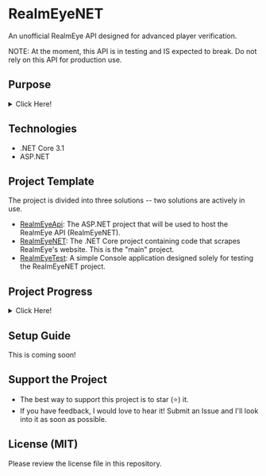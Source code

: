 ﻿# RealmEyeNET
An unofficial RealmEye API designed for advanced player verification. 

NOTE: At the moment, this API is in testing and IS expected to break. Do not rely on this API for production use. 

## Purpose
<details>
<summary>Click Here!</summary>
<br>

Currently, there are two major public RealmEye APIs. However, the APIs have either been shut down or is in the process of shutting down. 

- Tiffit's API: Taken down on June 2nd, 2020 as the developer quit Realm and though hosting the API was more of a job than anything else. 
- [Nightfirecat's API](https://github.com/Nightfirecat/RealmEye-API): Pretty outdated and expected to reach end-of-life soon (__apparently__, from the developer himself).

While both APIs have done an amazing job, the developers that have worked on these APIs have sadly moved on to pursue other interests. I have decided, then, to write my own API so I can continue to use it for my [bot](https://github.com/DungeoneerExalt/ZeroRaidBot/). Eventually, I will host the API and release it for the public to use. 

</details>

## Technologies
- .NET Core 3.1
- ASP.NET

## Project Template
The project is divided into three solutions -- two solutions are actively in use. 

- [RealmEyeApi](https://github.com/ewang2002/RealmEye.NET/tree/master/RealmEyeApi): The ASP.NET project that will be used to host the RealmEye API (RealmEyeNET). 
- [RealmEyeNET](https://github.com/ewang2002/RealmEye.NET/tree/master/RealmEyeNET): The .NET Core project containing code that scrapes RealmEye's website. This is the "main" project. 
- [RealmEyeTest](https://github.com/ewang2002/RealmEye.NET/tree/master/RealmEyeTest): A simple Console application designed solely for testing the RealmEyeNET project.

## Project Progress
<details>
<summary>Click Here!</summary>
<br>

#### Profile Page
- [x] Basics
- [x] Character Information 
- [ ] Skins
- [ ] Offers
- [x] Pet Yard
- [x] Graveyard
- [x] Graveyard Summary
- [ ] Fame History
- [x] Rank History
- [x] Name History
- [x] Guild History
- [ ] Pet Graveyard

#### Guild Page
- [ ] Main Page
- [ ] Members List
- [ ] Top Characters
- [ ] Top Pets
- [ ] Recent Deaths
- [ ] Fame History
- [ ] Former Members
- [ ] Server Activity

#### Mystery Boxes
- [ ] Main Page

#### Trading
- [ ] Item to ID & ID to Item Conversion
- [ ] Offers Page

### Production
- [ ] Get Hosting for API
- [ ] Public Release

</details>

## Setup Guide
This is coming soon!

## Support the Project
- The best way to support this project is to star (⭐) it.
- If you have feedback, I would love to hear it! Submit an Issue and I'll look into it as soon as possible.

## License (MIT)
Please review the license file in this repository.